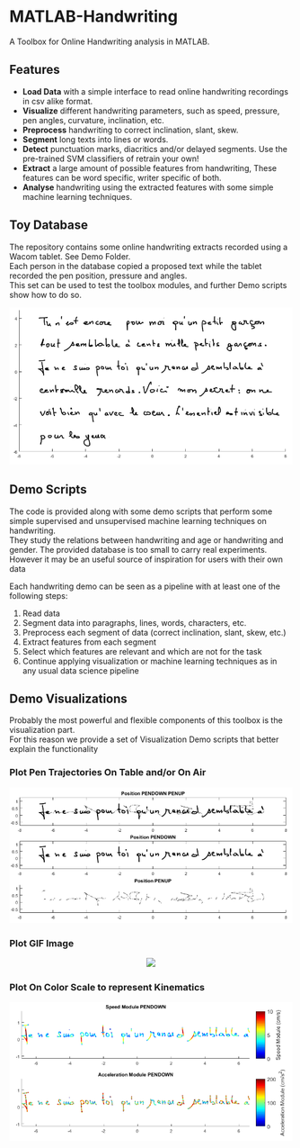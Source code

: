 # MATLAB-Handwriting


A Toolbox for Online Handwriting analysis in MATLAB.

## Features
* **Load Data** with a simple interface to read online handwriting recordings in csv alike format. 
* **Visualize** different handwriting parameters, such as speed, pressure, pen angles, curvature, inclination, etc.
* **Preprocess** handwriting to correct inclination, slant, skew.
* **Segment** long texts into lines or words.
* **Detect** punctuation marks, diacritics and/or delayed segments. Use the pre-trained SVM classifiers of retrain your own!
* **Extract** a large amount of possible features from handwriting, These features can be word specific, writer specific of both. 
* **Analyse** handwriting using the extracted features with some simple machine learning techniques.

## Toy Database
The repository contains some online handwriting extracts recorded using a Wacom tablet. See Demo Folder. <br />
Each person  in the database copied a proposed text while the tablet recorded the pen position, pressure and angles. <br />
This set can be used to test the toolbox modules, and further Demo scripts show how to do so.   



![Text Sample](https://raw.githubusercontent.com/GMarzinotto/MATLAB-Handwriting/master/Demo/img/full_text.png)

## Demo Scripts
The code is provided along with some demo scripts that perform some simple supervised and unsupervised machine learning techniques on handwriting. <br />
They study the relations between handwriting and age or handwriting and gender. The provided database is too small to carry real experiments. <br />
However it may be an useful source of inspiration for users with their own data <br />

Each handwriting demo can be seen as a pipeline with at least one of the following steps:

1. Read data
2. Segment data into paragraphs, lines, words, characters, etc. 
3. Preprocess each segment of data (correct inclination, slant, skew, etc.)
4. Extract features from each segment
5. Select which features are relevant and which are not for the task 
6. Continue applying visualization or machine learning techniques as in any usual data science pipeline 


## Demo Visualizations
Probably the most powerful and flexible components of this toolbox is the visualization part. <br />
For this reason we provide a set of Visualization Demo scripts that better explain the functionality

### Plot Pen Trajectories On Table and/or On Air

![Text Sample](https://raw.githubusercontent.com/GMarzinotto/MATLAB-Handwriting/master/Demo/img/Demo_Plot_On_Tablet_On_Air.png)

### Plot GIF Image

<p align="center">
  <img src='https://raw.githubusercontent.com/GMarzinotto/MATLAB-Handwriting/master/Demo/img/my_gif_on_tablet.gif'/>
</p>


### Plot On Color Scale to represent Kinematics

![Text Sample](https://raw.githubusercontent.com/GMarzinotto/MATLAB-Handwriting/master/Demo/img/Demo_Plot_In_Color_Scale.png)


